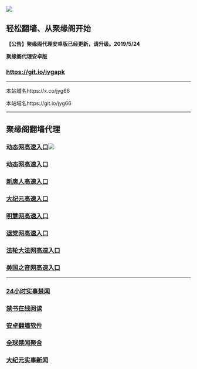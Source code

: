 ![](https://raw.githubusercontent.com/hao369/a/master/j.jpg)



## 轻松翻墙、从聚缘阁开始



**【公告】聚缘阁代理安卓版已经更新，请升级。2019/5/24**

 
**聚缘阁代理安卓版**
### https://git.io/jygapk  

***

本站域名https://x.co/jyg66 

本站域名https://git.io/jyg66



***




## 聚缘阁翻墙代理 




### [动态网高速入口](http://asef3re2etvr.as2.acusticb.ro/6/4324232/543)![](https://raw.githubusercontent.com/hao369/a/master/jygdl.gif)


### [动态网高速入口](https://sejku4et49r.execute-api.ap-northeast-1.amazonaws.com/ge)


### [新唐人高速入口](http://arsef3e2etvr.as2.acusticb.ro/6/4324232/5)

### [大纪元高速入口](http://asref3e2etvr.as2.acusticb.ro/6/4324232/7)

### [明慧网高速入口](http://asref3e2etvr.as2.acusticb.ro/6/4324232/3)

### [退党网高速入口](http://arsef3e2etvr.as2.acusticb.ro/6/4324232/8)

### [法轮大法网高速入口](http://arsef3e2etvr.as1.acusticb.ro/6/4324232/15)

### [美国之音网高速入口](http://asef3re2etv.as1.acusticb.ro/6/4324232/18)



***






### [24小时实事禁闻](https://git.io/fj3Go)

### [禁书在线阅读](https://github.com/txyzum203/djy/blob/master/gb/9p.md?flntdtv#1)


### [安卓翻墙软件](https://git.io/afq)

### [全球禁闻聚合](https://github.com/gfw-breaker/banned-news1/blob/master/README.md)

### [大纪元实事新闻](https://git.io/fjmgE)






